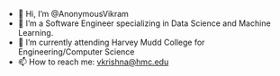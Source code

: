 - 👋 Hi, I’m @AnonymousVikram
- 👀 I’m a Software Engineer specializing in Data Science and Machine Learning.
- 🌱 I’m currently attending Harvey Mudd College for Engineering/Computer Science
- 📫 How to reach me: vkrishna@hmc.edu

<!---
AnonymousVikram/AnonymousVikram is a ✨ special ✨ repository because its `README.md` (this file) appears on your GitHub profile.
You can click the Preview link to take a look at your changes.
--->
